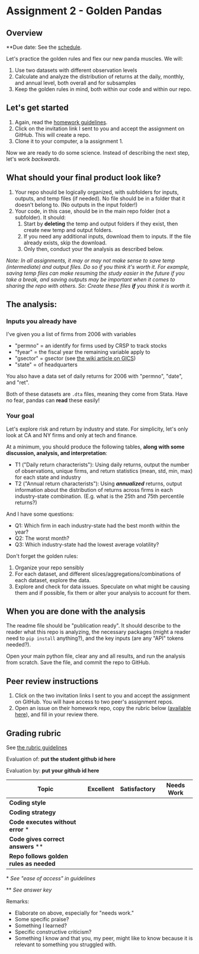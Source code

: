 # Assignment 2 - Golden Pandas

## Overview

**Due date: See the [schedule](https://ledatascifi.github.io/#schedule).

Let's practice the golden rules and flex our new panda muscles. We will:

1. Use two datasets with different observation  levels
2. Calculate and analyze the distribution of returns at the daily, monthly, and annual level, both overall and for subsamples
3. Keep the golden rules in mind, both within our code and within our repo.

## Let's get started

1. Again, read the [homework guidelines](guidelines-asgn.html).
2. Click on the invitation link I sent to you and accept the assignment on GitHub. This will create a repo.
3. Clone it to your computer, a la assignment 1. 

Now we are ready to do some science. Instead of describing the next step, let's work _backwards_.

## What should your final product look like?

1. Your repo should be logically organized, with subfolders for inputs, outputs, and temp files (if needed). No file should be in a folder that it doesn't belong to. (No outputs in the input folder!)
2. Your code, in this case, should be in the main repo folder (not a subfolder). It should:
	1. Start by **deleting** the temp and output folders if they exist, then create new temp and output folders. 
	2. If you need any additional inputs, download them to inputs. If the file already exists, skip the download.
	3. Only then, conduct your the analysis as described below.
	
_Note: In all assignments, it may or may not make sense to save temp (intermediate) and output files. Do so if you think it's worth it. For example, saving temp files can make resuming the study easier in the future if you take a break, and saving outputs may be important when it comes to sharing the repo with others. So: Create these files **if** you think it is worth it._
	
## The analysis:

### Inputs you already have 

I've given you a list of firms from 2006 with variables
- "permno" = an identify for firms used by CRSP to track stocks 
- "fyear" = the fiscal year the remaining variable apply to 
- "gsector" = gsector (see [the wiki article on GICS](https://en.wikipedia.org/wiki/Global_Industry_Classification_Standard))
- "state" = of headquarters

You also have a data set of daily returns for 2006 with "permno", "date", and "ret".

Both of these datasets are `.dta` files, meaning they come from Stata. Have no fear, pandas can **read** these easily!

### Your goal

Let's explore risk and return by industry and state. For simplicity, let's only look at CA and NY firms and only at	tech and finance. 

At a minimum, you should produce the following tables, **along with some discussion, analysis, and interpretation**:
- T1 ("Daily return characterists"): Using daily returns, output the number of observations, unique firms, and return statistics (mean, std, min, max) for each state and industry
- T2 ("Annual return characterists"): Using _**annualized**_ returns, output information about the distribution of returns across firms in each industry-state combination. (E.g. what is the 25th and 75th percentile returns?)

And I have some questions:
- Q1: Which firm in each industry-state had the best month within the year? 
- Q2: The worst month?
- Q3: Which industry-state had the lowest average volatility?

Don't forget the golden rules:

1. Organize your repo sensibly
2. For each dataset, and different slices/aggregations/combinations of each dataset, explore the data.
3. Explore and check for data issues. Speculate on what might be causing them and if possible, fix them or alter your analysis to account for them. 

## When you are done with the analysis

The readme file should be "publication ready". It should describe to the reader what this repo is analyzing, the necessary packages (might a reader need to `pip install` anything?), and the key inputs (are any "API" tokens needed?). 

Open your main python file, clear any and all results, and run the analysis from scratch. Save the file, and commit the repo to GitHub.

## Peer review instructions

1. Click on the two invitation links I sent to you and accept the assignment on GitHub. You will have access to two peer's assignment repos.
2. Open an issue on their homework repo, copy the rubric below ([available here](https://raw.githubusercontent.com/LeDataSciFi/LeDataSciFi.github.io/master/assignments/asgn02.md)), and fill in your review there.  

## Grading rubric

See [the rubric guidelines](guidelines-peerreview.html#filling-out-the-rubric)

Evaluation of: __put the student github id here__

Evaluation by: __put your github id here__

| Topic                       | Excellent | Satisfactory | Needs Work |
|-----------------------------|-----------|--------------|------------|
| **Coding style**                               |        |          |            |
| **Coding strategy**                             |        |          |            |
| **Code executes without error** \*                     |        |          |            |
|  **Code gives correct answers** \*\*    |        |          |            |
| **Repo follows golden rules as needed**      |        |          |            |

\* _See "ease of access" in guidelines_

\*\* _See answer key_

Remarks:

* Elaborate on above, especially for "needs work."
* Some specific praise?
* Something I learned?
* Specific constructive criticism?
* Something I know and that you, my peer, might like to know because it is relevant to something you struggled with.

